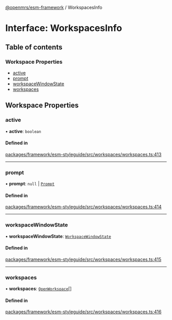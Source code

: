 [@openmrs/esm-framework](../API.md) / WorkspacesInfo

# Interface: WorkspacesInfo

## Table of contents

### Workspace Properties

- [active](WorkspacesInfo.md#active)
- [prompt](WorkspacesInfo.md#prompt)
- [workspaceWindowState](WorkspacesInfo.md#workspacewindowstate)
- [workspaces](WorkspacesInfo.md#workspaces)

## Workspace Properties

### active

• **active**: `boolean`

#### Defined in

[packages/framework/esm-styleguide/src/workspaces/workspaces.ts:413](https://github.com/openmrs/openmrs-esm-core/blob/main/packages/framework/esm-styleguide/src/workspaces/workspaces.ts#L413)

___

### prompt

• **prompt**: ``null`` \| [`Prompt`](Prompt.md)

#### Defined in

[packages/framework/esm-styleguide/src/workspaces/workspaces.ts:414](https://github.com/openmrs/openmrs-esm-core/blob/main/packages/framework/esm-styleguide/src/workspaces/workspaces.ts#L414)

___

### workspaceWindowState

• **workspaceWindowState**: [`WorkspaceWindowState`](../API.md#workspacewindowstate)

#### Defined in

[packages/framework/esm-styleguide/src/workspaces/workspaces.ts:415](https://github.com/openmrs/openmrs-esm-core/blob/main/packages/framework/esm-styleguide/src/workspaces/workspaces.ts#L415)

___

### workspaces

• **workspaces**: [`OpenWorkspace`](OpenWorkspace.md)[]

#### Defined in

[packages/framework/esm-styleguide/src/workspaces/workspaces.ts:416](https://github.com/openmrs/openmrs-esm-core/blob/main/packages/framework/esm-styleguide/src/workspaces/workspaces.ts#L416)
